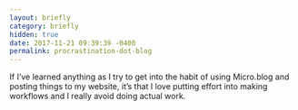 ```yaml
---
layout: briefly
category: briefly
hidden: true
date: 2017-11-21 09:39:39 -0400
permalink: procrastination-dot-blog
---
```


If I’ve learned anything as I try to get into the habit of using Micro.blog and posting things to my website, it’s that I love putting effort into making workflows and I really avoid doing actual work. 